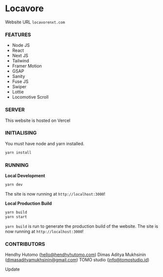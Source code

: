 # Locavore

Website URL `locavorenxt.com`

### FEATURES
- Node JS
- React
- Next JS
- Tailwind
- Framer Motion
- GSAP
- Sanity
- Fuse JS
- Swiper
- Lottie
- Locomotive Scroll

### SERVER
This website is hosted on Vercel

### INITIALISING

You must have node and yarn installed.

```sh
yarn install
```

### RUNNING

**Local Development**

```sh
yarn dev
```

The site is now running at `http://localhost:3000`!

**Local Production Build**

```sh
yarn build
yarn start
```

`yarn build` is run to generate the production build of the website.
The site is now running at `http://localhost:3000`!


### CONTRIBUTORS
Hendhy Hutomo (hello@hendhyhutomo.com)
Dimas Aditya Mukhsinin (dimasadityamukhsinin@gmail.com)
TOMO studio (info@tomostudio.id)


Update
